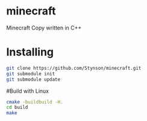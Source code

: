 # minecraft
Minecraft Copy written in C++

# Installing

```bash
git clone https://github.com/Stynson/minecraft.git
git submodule init
git submodule update
```

#Build with Linux

```bash
cmake -buildbuild -H.
cd build
make
```
